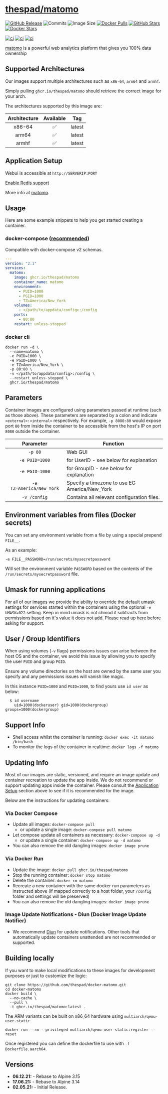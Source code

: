 # [thespad/matomo](https://github.com/thespad/docker-matomo)

[![GitHub Release](https://img.shields.io/github/release/thespad/docker-matomo.svg?color=26689A&labelColor=555555&logoColor=ffffff&style=for-the-badge&logo=github)](https://github.com/thespad/docker-matomo/releases)
![Commits](https://img.shields.io/github/commits-since/thespad/docker-matomo/latest?color=26689A&include_prereleases&logo=github&style=for-the-badge)
![Image Size](https://img.shields.io/docker/image-size/thespad/matomo/latest?color=26689A&labelColor=555555&logoColor=ffffff&style=for-the-badge&label=Size)
[![Docker Pulls](https://img.shields.io/docker/pulls/thespad/matomo.svg?color=26689A&labelColor=555555&logoColor=ffffff&style=for-the-badge&label=pulls&logo=docker)](https://hub.docker.com/r/thespad/matomo)
[![GitHub Stars](https://img.shields.io/github/stars/thespad/docker-matomo.svg?color=26689A&labelColor=555555&logoColor=ffffff&style=for-the-badge&logo=github)](https://github.com/thespad/docker-matomo)
[![Docker Stars](https://img.shields.io/docker/stars/thespad/matomo.svg?color=26689A&labelColor=555555&logoColor=ffffff&style=for-the-badge&label=stars&logo=docker)](https://hub.docker.com/r/thespad/matomo)

[![ci](https://img.shields.io/github/workflow/status/thespad/docker-matomo/Check%20for%20update%20and%20release.svg?labelColor=555555&logoColor=ffffff&style=for-the-badge&logo=github&label=Check%20For%20Upstream%20Updates)](https://github.com/thespad/docker-matomo/actions/workflows/called-ci.yml)
[![ci](https://img.shields.io/github/workflow/status/thespad/docker-matomo/Check%20for%20base%20image%20updates.svg?labelColor=555555&logoColor=ffffff&style=for-the-badge&logo=github&label=Check%20For%20Baseimage%20Updates)](https://github.com/thespad/docker-matomo/actions/workflows/called-baseimage-update.yml)
[![ci](https://img.shields.io/github/workflow/status/thespad/docker-matomo/Build%20Image%20On%20Release.svg?labelColor=555555&logoColor=ffffff&style=for-the-badge&logo=github&label=Build%20Image)](https://github.com/thespad/docker-matomo/actions/workflows/called-bakebuild.yml)

[matomo](https://github.com/matomo-org/matomo/) is a powerful web analytics platform that gives you 100% data ownership

## Supported Architectures

Our images support multiple architectures such as `x86-64`, `arm64` and `armhf`.

Simply pulling `ghcr.io/thespad/matomo` should retrieve the correct image for your arch.

The architectures supported by this image are:

| Architecture | Available | Tag |
| :----: | :----: | ---- |
| x86-64 | ✅ | latest |
| arm64 | ✅ | latest |
| armhf | ✅ | latest |

## Application Setup

Webui is accessible at `http://SERVERIP:PORT`

[Enable Redis support](https://matomo.org/faq/how-to/faq_20511/)

More info at [matomo](https://github.com/matomo-org/matomo/).

## Usage

Here are some example snippets to help you get started creating a container.

### docker-compose ([recommended](https://docs.linuxserver.io/general/docker-compose))

Compatible with docker-compose v2 schemas.

```yaml
---
version: "2.1"
services:
  matomo:
    image: ghcr.io/thespad/matomo
    container_name: matomo
    environment:
      - PUID=1000
      - PGID=1000
      - TZ=America/New_York
    volumes:
      - </path/to/appdata/config>:/config
    ports:
      - 80:80
    restart: unless-stopped
```

### docker cli

```shell
docker run -d \
  --name=matomo \
  -e PUID=1000 \
  -e PGID=1000 \
  -e TZ=America/New_York \
  -p 80:80 \
  -v </path/to/appdata/config>:/config \
  --restart unless-stopped \
  ghcr.io/thespad/matomo
```

## Parameters

Container images are configured using parameters passed at runtime (such as those above). These parameters are separated by a colon and indicate `<external>:<internal>` respectively. For example, `-p 8080:80` would expose port `80` from inside the container to be accessible from the host's IP on port `8080` outside the container.

| Parameter | Function |
| :----: | --- |
| `-p 80` | Web GUI |
| `-e PUID=1000` | for UserID - see below for explanation |
| `-e PGID=1000` | for GroupID - see below for explanation |
| `-e TZ=America/New_York` | Specify a timezone to use EG America/New_York |
| `-v /config` | Contains all relevant configuration files. |

## Environment variables from files (Docker secrets)

You can set any environment variable from a file by using a special prepend `FILE__`.

As an example:

```shell
-e FILE__PASSWORD=/run/secrets/mysecretpassword
```

Will set the environment variable `PASSWORD` based on the contents of the `/run/secrets/mysecretpassword` file.

## Umask for running applications

For all of our images we provide the ability to override the default umask settings for services started within the containers using the optional `-e UMASK=022` setting.
Keep in mind umask is not chmod it subtracts from permissions based on it's value it does not add. Please read up [here](https://en.wikipedia.org/wiki/Umask) before asking for support.

## User / Group Identifiers

When using volumes (`-v` flags) permissions issues can arise between the host OS and the container, we avoid this issue by allowing you to specify the user `PUID` and group `PGID`.

Ensure any volume directories on the host are owned by the same user you specify and any permissions issues will vanish like magic.

In this instance `PUID=1000` and `PGID=1000`, to find yours use `id user` as below:

```shell
  $ id username
    uid=1000(dockeruser) gid=1000(dockergroup) groups=1000(dockergroup)
```

## Support Info

* Shell access whilst the container is running: `docker exec -it matomo /bin/bash`
* To monitor the logs of the container in realtime: `docker logs -f matomo`

## Updating Info

Most of our images are static, versioned, and require an image update and container recreation to update the app inside. We do not recommend or support updating apps inside the container. Please consult the [Application Setup](#application-setup) section above to see if it is recommended for the image.

Below are the instructions for updating containers:

### Via Docker Compose

* Update all images: `docker-compose pull`
  * or update a single image: `docker-compose pull matomo`
* Let compose update all containers as necessary: `docker-compose up -d`
  * or update a single container: `docker-compose up -d matomo`
* You can also remove the old dangling images: `docker image prune`

### Via Docker Run

* Update the image: `docker pull ghcr.io/thespad/matomo`
* Stop the running container: `docker stop matomo`
* Delete the container: `docker rm matomo`
* Recreate a new container with the same docker run parameters as instructed above (if mapped correctly to a host folder, your `/config` folder and settings will be preserved)
* You can also remove the old dangling images: `docker image prune`

### Image Update Notifications - Diun (Docker Image Update Notifier)

* We recommend [Diun](https://crazymax.dev/diun/) for update notifications. Other tools that automatically update containers unattended are not recommended or supported.

## Building locally

If you want to make local modifications to these images for development purposes or just to customize the logic:

```shell
git clone https://github.com/thespad/docker-matomo.git
cd docker-matomo
docker build \
  --no-cache \
  --pull \
  -t ghcr.io/thespad/matomo:latest .
```

The ARM variants can be built on x86_64 hardware using `multiarch/qemu-user-static`

```shell
docker run --rm --privileged multiarch/qemu-user-static:register --reset
```

Once registered you can define the dockerfile to use with `-f Dockerfile.aarch64`.

## Versions

* **06.12.21:** - Rebase to Alpine 3.15
* **17.06.21:** - Rebase to Alpine 3.14
* **02.05.21:** - Initial Release.
